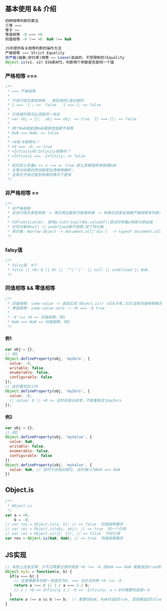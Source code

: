 <a name="UGjTi"></a>
## 基本使用 && 介绍
```javascript
四种相等判断的算法
三等 ===
等于 ==
等值相等 -0 === +0
同值相等 -0 !== +0  NaN !== NaN

JS中提供有关相等判断的操作方法
严格相等 === Strict Equality
非严格(抽象/非约束)相等 == Loose(自由的、不受限制的)Equality
Object.is(v1, v2) ES6新API，判断两个参数是否是同一个值
```
<a name="h8xjA"></a>
### 严格相等 ===
```javascript
/**
 * === 严格相等
 * 
 * 不进行隐式类型转换 - 类型相同/值也相同
 * 1 === '1'; =>  false   1 === 2; => false
 * 
 * 引用值的情况必须是同一地址
 * var obj = {};  obj === obj; => true  {} === {}; => false
 * 
 * 两个NaN或者是NaN跟其他值都不相等
 * NaN === NaN; => false
 * 
 * +0和-0相等吗？
 * +0 === -0; => true
 * +Infinity和-Infinity相等吗？
 * +Infinity === -Infinity; => false
 * 
 * 如何定义变量a => a !== a; true 那么答案很简单就是NaN
 * 全等对结果的预测是更加清晰明确的；
 * 全等在不隐式类型转换的情况下更快
 */ 
```
<a name="GKu6g"></a>
### 非严格相等 ==
```javascript
/**
 * 非严格相等
 * 会进行隐式类型转换 -> 等式两边都有可能被转换 -> 转换后还是会根据严格相等来判断; [MDN如何判断相等]
 * 
 * ToPrimitive(A): 使用a.toString()和a.valueOf()尝试将参数a转换为原始值
 * 任何对象和null || undefined都不相等;除了窄对象
 * 窄对象: Narrow Object -> document.all['div']  -> typeof document.all => 'undefined'  document.all == undefined; => true
 */
```
<a name="l3C0E"></a>
### falsy值
```javascript
/**
 * falsy值  8个
 * false || +0/-0 || 8n ||  ""/''/`` || null || undefined || NaN
 */
```
<a name="LWSR6"></a>
### 同值相等 && 零值相等
```javascript
/**
 * 同值相等: same-value -> 底层实现 Object.is() (ES6才有，ES5没有同值相等概念)
 * 零值相等: same-value-zero -> +0 === -0 true
 * 
 * -0 !== +0 => 同值相等，例1
 * NaN === NaN => 同值相等，例2
 */
```
<a name="MftKr"></a>
#### 例1
```javascript
var obj = {};
// 例1
Object.defineProperty(obj, 'myZero', {
  value: -0,
  writable: false,
  enumerable: false,
  configurable: false
});
// 此时重现定义时
Object.defineProperty(obj, 'myZero', {
  value: -0,
  // value: 0 || +0 => 这时会抛出异常，不能重新定义myZero
});
```
<a name="uc4hS"></a>
#### 例2
```javascript
var obj = {};
// 例2
Object.defineProperty(obj, 'myValue', {
  value: NaN,
  writable: false,
  enumerable: false,
  configurable: false
})
Object.defineProperty(obj, 'myValue', {
  value: NaN, // 这时不会抛出错位, 此时被认为NaN === NaN
})
```
<a name="zqJ7L"></a>
## Object.is
```javascript
/**
 * Object.is
 */
var a = +0,
    b = -0;
// var res = Object.is(a, b); // => false  同值相等概念
// var res = Object.is(obj, obj); // => true  同一个引用
// var res = Object.is({}, {}); // => false  不同引用
var res = Object.is(NaN, NaN); // => true  同值相等概念
```
<a name="S5hdo"></a>
## JS实现
```javascript
// 本质上还是全等，只不过需要注意的就是 +0 !== -0 且NaN === NaN 需要返回true即多了两个等值相等的规则
Object.myIs = function(a, b) {
  if(a === b) {
    // 这里需要多判断一层是否为0, === 没办法判断 +0 !== -0
    return a !== 0 || 1 / a === 1 / b;
    // 1 / +0 => Infinity 1 / -0 => -Infinity; a = 0时需要知道是+-0
  }
  return a !== a && b !== b;  // 需要在NaN, NaN时返回true, 其他都返回false => NaN !== NaN => true
}
```
